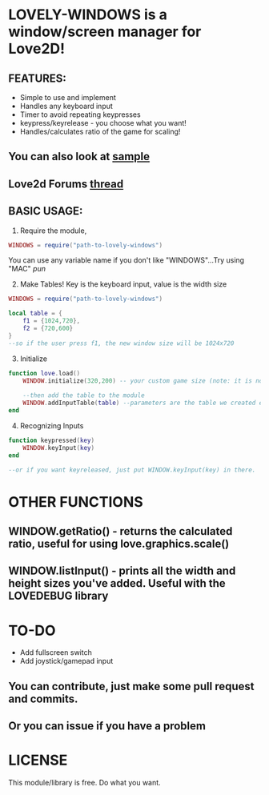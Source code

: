 # LOVELY-WINDOWS is a window/screen manager for Love2D!

## FEATURES:
* Simple to use and implement
* Handles any keyboard input
* Timer to avoid repeating keypresses
* keypress/keyrelease - you choose what you want!
* Handles/calculates ratio of the game for scaling!

## You can also look at [sample](sample.lua)
## Love2d Forums [thread](https://love2d.org/forums/viewtopic.php?f=5&t=84009)

## BASIC USAGE:
1. Require the module,
```lua
WINDOWS = require("path-to-lovely-windows")

```
You can use any variable name if you don't like "WINDOWS"...Try using "MAC" *pun*

2. Make Tables! Key is the keyboard input, value is the width size
```lua
WINDOWS = require("path-to-lovely-windows")

local table = {
	f1 = {1024,720},
	f2 = {720,600}
}
--so if the user press f1, the new window size will be 1024x720
```

3. Initialize
```lua
function love.load()
	WINDOW.initialize(320,200) -- your custom game size (note: it is not the same as the window size)
	
	--then add the table to the module
	WINDOW.addInputTable(table) --parameters are the table we created earlier
end
```

4. Recognizing Inputs
```lua
function keypressed(key)
	WINDOW.keyInput(key)
end

--or if you want keyreleased, just put WINDOW.keyInput(key) in there.
```

# OTHER FUNCTIONS

## WINDOW.getRatio() - returns the calculated ratio, useful for using love.graphics.scale()

## WINDOW.listInput() - prints all the width and height sizes you've added. Useful with the LOVEDEBUG library

# TO-DO
* Add fullscreen switch
* Add joystick/gamepad input

## You can contribute, just make some pull request and commits. 
## Or you can issue if you have a problem

# LICENSE
This module/library is free. Do what you want.
